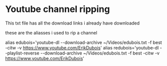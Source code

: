# Youtube channel ripping


This txt file has all the download links i already have downloaded



these are the aliasses i used to rip a channel



alias edubois='youtube-dl --download-archive ~/Videos/edubois.txt -f best -citw -v https://www.youtube.com/ErikDubois'
alias redubois='youtube-dl --playlist-reverse --download-archive ~/Videos/edubois.txt -f best -citw -v https://www.youtube.com/ErikDubois'
